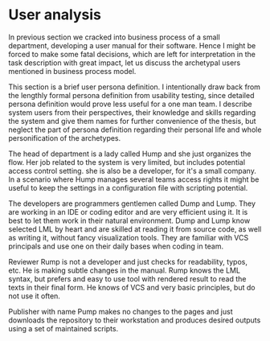 # User analysis

In previous section we cracked into business process of a small department, developing a user manual for their software.
Hence I might be forced to make some fatal decisions, which are left for interpretation in the task description with great impact, let us discuss the archetypal users mentioned in business process model.

This section is a brief user persona definition.
I intentionally draw back from the lengthly formal persona definition from usability testing, since detailed persona definition would prove less useful for a one man team.
I describe system users from their perspectives, their knowledge and skills regarding the system and give them names for further convenience of the thesis, but neglect the part of persona definition regarding their personal life and whole personification of the archetypes.

The head of department is a lady called Hump and she just organizes the flow.
Her job related to the system is very limited, but includes potential access control setting.
she is also be a developer, for it's a small company.
In a scenario where Hump manages several teams access rights it might be useful to keep the settings in a configuration file with scripting potential.

The developers are programmers gentlemen called Dump and Lump.
They are working in an IDE or coding editor and are very efficient using it.
It is best to let them work in their natural environment.
Dump and Lump know selected LML by heart and are skilled at reading it from source code, as well as writing it, without fancy visualization tools.
They are familiar with VCS principals and use one on their daily bases when coding in team.

Reviewer Rump is not a developer and just checks for readability, typos, etc.
He is making subtle changes in the manual.
Rump knows the LML syntax, but prefers and easy to use tool with rendered result to read the texts in their final form.
He knows of VCS and very basic principles, but do not use it often.

Publisher with name Pump makes no changes to the pages and just downloads the repository to their workstation
and produces desired outputs using a set of maintained scripts.

